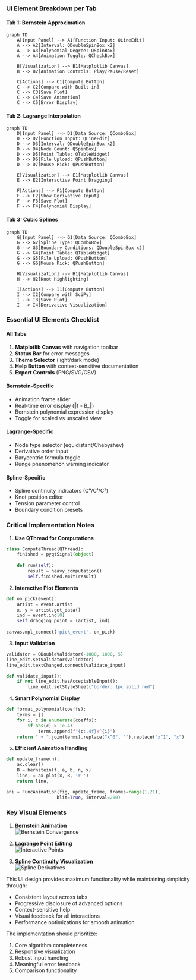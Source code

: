 ### **UI Element Breakdown per Tab**

#### **Tab 1: Bernstein Approximation**
```mermaid
graph TD
    A[Input Panel] --> A1[Function Input: QLineEdit]
    A --> A2[Interval: QDoubleSpinBox x2]
    A --> A3[Polynomial Degree: QSpinBox]
    A --> A4[Animation Toggle: QCheckBox]
    
    B[Visualization] --> B1[Matplotlib Canvas]
    B --> B2[Animation Controls: Play/Pause/Reset]
    
    C[Actions] --> C1[Compute Button]
    C --> C2[Compare with Built-in]
    C --> C3[Save Plot]
    C --> C4[Save Animation]
    C --> C5[Error Display]
```

#### **Tab 2: Lagrange Interpolation**
```mermaid
graph TD
    D[Input Panel] --> D1[Data Source: QComboBox]
    D --> D2[Function Input: QLineEdit]
    D --> D3[Interval: QDoubleSpinBox x2]
    D --> D4[Node Count: QSpinBox]
    D --> D5[Point Table: QTableWidget]
    D --> D6[File Upload: QPushButton]
    D --> D7[Mouse Pick: QPushButton]
    
    E[Visualization] --> E1[Matplotlib Canvas]
    E --> E2[Interactive Point Dragging]
    
    F[Actions] --> F1[Compute Button]
    F --> F2[Show Derivative Input]
    F --> F3[Save Plot]
    F --> F4[Polynomial Display]
```

#### **Tab 3: Cubic Splines**
```mermaid
graph TD
    G[Input Panel] --> G1[Data Source: QComboBox]
    G --> G2[Spline Type: QComboBox]
    G --> G3[Boundary Conditions: QDoubleSpinBox x2]
    G --> G4[Point Table: QTableWidget]
    G --> G5[File Upload: QPushButton]
    G --> G6[Mouse Pick: QPushButton]
    
    H[Visualization] --> H1[Matplotlib Canvas]
    H --> H2[Knot Highlighting]
    
    I[Actions] --> I1[Compute Button]
    I --> I2[Compare with SciPy]
    I --> I3[Save Plot]
    I --> I4[Derivative Visualization]
```

### **Essential UI Elements Checklist**

#### **All Tabs**
1. **Matplotlib Canvas** with navigation toolbar
2. **Status Bar** for error messages
3. **Theme Selector** (light/dark mode)
4. **Help Button** with context-sensitive documentation
5. **Export Controls** (PNG/SVG/CSV)

#### **Bernstein-Specific**
- Animation frame slider
- Real-time error display (‖f - Bₙ‖)
- Bernstein polynomial expression display
- Toggle for scaled vs unscaled view

#### **Lagrange-Specific**
- Node type selector (equidistant/Chebyshev)
- Derivative order input
- Barycentric formula toggle
- Runge phenomenon warning indicator

#### **Spline-Specific**
- Spline continuity indicators (C⁰/C¹/C²)
- Knot position editor
- Tension parameter control
- Boundary condition presets

### **Critical Implementation Notes**

1. **Use QThread for Computations**
```python
class ComputeThread(QThread):
    finished = pyqtSignal(object)
    
    def run(self):
        result = heavy_computation()
        self.finished.emit(result)
```

2. **Interactive Plot Elements**
```python
def on_pick(event):
    artist = event.artist
    x, y = artist.get_data()
    ind = event.ind[0]
    self.dragging_point = (artist, ind)
    
canvas.mpl_connect('pick_event', on_pick)
```

3. **Input Validation**
```python
validator = QDoubleValidator(-1000, 1000, 5)
line_edit.setValidator(validator)
line_edit.textChanged.connect(validate_input)

def validate_input():
    if not line_edit.hasAcceptableInput():
        line_edit.setStyleSheet("border: 1px solid red")
```

4. **Smart Polynomial Display**
```python
def format_polynomial(coeffs):
    terms = []
    for i, c in enumerate(coeffs):
        if abs(c) > 1e-4:
            terms.append(f"{c:.4f}x^{i}")
    return " + ".join(terms).replace("x^0", "").replace("x^1", "x")
```

5. **Efficient Animation Handling**
```python
def update_frame(n):
    ax.clear()
    B = bernstein(f, a, b, n, x)
    line, = ax.plot(x, B, 'r-')
    return line,

ani = FuncAnimation(fig, update_frame, frames=range(1,21), 
                   blit=True, interval=200)
```

### **Key Visual Elements**
1. **Bernstein Animation**  
   ![Bernstein Convergence](https://upload.wikimedia.org/wikipedia/commons/b/bf/Bernstein_polynomial_convergence.gif)

2. **Lagrange Point Editing**  
   ![Interactive Points](https://matplotlib.org/stable/_images/sgskip_interactive_demo.png)

3. **Spline Continuity Visualization**  
   ![Spline Derivatives](https://www.researchgate.net/profile/Manuel-Lopez-Ibanez/publication/220817356/figure/fig1/AS:667834868441089@1536238411715/A-cubic-spline-and-its-first-two-derivatives.png)

This UI design provides maximum functionality while maintaining simplicity through:
- Consistent layout across tabs
- Progressive disclosure of advanced options
- Context-sensitive help
- Visual feedback for all interactions
- Performance optimizations for smooth animation

The implementation should prioritize:
1. Core algorithm completeness
2. Responsive visualization
3. Robust input handling
4. Meaningful error feedback
5. Comparison functionality
